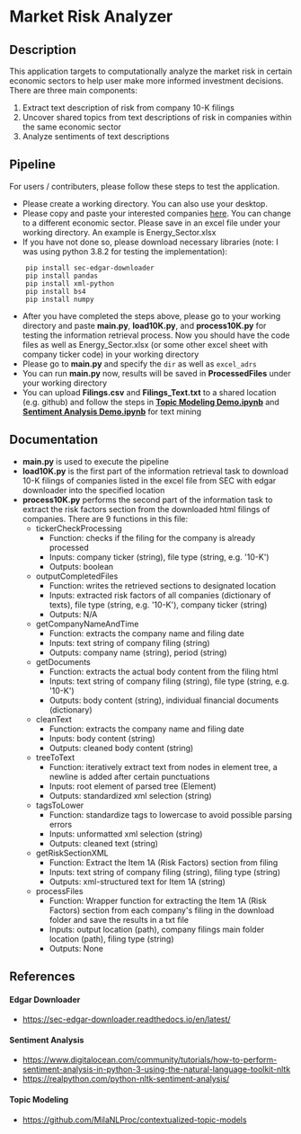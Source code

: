 # Market Risk Analyzer

## Description
This application targets to computationally analyze the market risk in certain economic sectors to help user make more informed investment decisions. There are three main components:

1. Extract text description of risk from company 10-K filings
2. Uncover shared topics from text descriptions of risk in companies within the same economic sector
3. Analyze sentiments of text descriptions 

## Pipeline
For users / contributers, please follow these steps to test the application.
- Please create a working directory. You can also use your desktop.
- Please copy and paste your interested companies [here](https://finviz.com/screener.ashx?v=111&f=geo_usa,sec_energy&o=-marketcap).
You can change to a different economic sector. Please save in an excel file under your working directory. An example is Energy_Sector.xlsx
- If you have not done so, please download necessary libraries (note: I was using python 3.8.2 for testing the implementation):
```
    pip install sec-edgar-downloader
    pip install pandas
    pip install xml-python
    pip install bs4
    pip install numpy
```
- After you have completed the steps above, please go to your working directory and paste **main.py**, **load10K.py**, and **process10K.py** for testing the information retrieval process. Now you should have the code files as well as Energy_Sector.xlsx (or some other excel sheet with company ticker code) in your working directory
- Please go to **main.py** and specify the `dir` as well as `excel_adrs`
- You can run **main.py** now, results will be saved in **ProcessedFiles** under your working directory
- You can upload **Filings.csv** and **Filings_Text.txt** to a shared location (e.g. github) and follow the steps in **[Topic Modeling Demo.ipynb](https://colab.research.google.com/drive/1x5Oyph2zefFCchmTH6R0a_YtmoyYqDDt?usp=sharing)** and **[Sentiment Analysis Demo.ipynb](https://colab.research.google.com/drive/1XbBkVJdI6wFgnxXKx3g4ZZ-L0OIe7wfW?usp=sharing)** for text mining

## Documentation
- **main.py** is used to execute the pipeline
- **load10K.py** is the first part of the information retrieval task to download 10-K filings of companies listed in the excel file from SEC with edgar downloader into the specified location
- **process10K.py** performs the second part of the information task to extract the risk factors section from the downloaded html filings of companies. There are 9 functions in this file:
    - tickerCheckProcessing
        - Function: checks if the filing for the company is already processed
        - Inputs: company ticker (string), file type (string, e.g. '10-K')
        - Outputs: boolean
    - outputCompletedFiles
        - Function: writes the retrieved sections to designated location
        - Inputs: extracted risk factors of all companies (dictionary of texts), file type (string, e.g. '10-K'), company ticker (string)
        - Outputs: N/A
    - getCompanyNameAndTime
        - Function: extracts the company name and filing date
        - Inputs: text string of company filing (string)
        - Outputs: company name (string), period (string)
    - getDocuments
        - Function: extracts the actual body content from the filing html
        - Inputs: text string of company filing (string), file type (string, e.g. '10-K')
        - Outputs: body content (string), individual financial documents (dictionary)
    - cleanText
        - Function: extracts the company name and filing date
        - Inputs: body content (string)
        - Outputs: cleaned body content (string)
    - treeToText
        - Function: iteratively extract text from nodes in element tree, a newline is added after certain punctuations
        - Inputs: root element of parsed tree (Element)
        - Outputs: standardized xml selection (string)
    - tagsToLower
        - Function: standardize tags to lowercase to avoid possible parsing errors
        - Inputs: unformatted xml selection (string)
        - Outputs: cleaned text (string)
    - getRiskSectionXML
        - Function: Extract the Item 1A (Risk Factors) section from filing
        - Inputs: text string of company filing (string), filing type (string)
        - Outputs: xml-structured text for Item 1A (string)
    - processFiles
        - Function: Wrapper function for extracting the Item 1A (Risk Factors) section from each company's filing in the download folder and save the results in a txt file
        - Inputs: output location (path), company filings main folder location (path), filing type (string)
        - Outputs: None

## References
#### **Edgar Downloader**
- https://sec-edgar-downloader.readthedocs.io/en/latest/

#### **Sentiment Analysis**
- https://www.digitalocean.com/community/tutorials/how-to-perform-sentiment-analysis-in-python-3-using-the-natural-language-toolkit-nltk
- https://realpython.com/python-nltk-sentiment-analysis/

#### **Topic Modeling**
- https://github.com/MilaNLProc/contextualized-topic-models